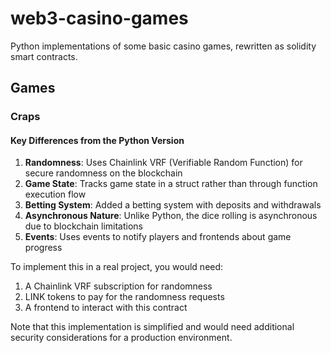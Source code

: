 # web3-casino-games

Python implementations of some basic casino games, rewritten as solidity smart contracts.

## Games

### Craps

#### Key Differences from the Python Version

1. **Randomness**: Uses Chainlink VRF (Verifiable Random Function) for secure randomness on the blockchain
2. **Game State**: Tracks game state in a struct rather than through function execution flow
3. **Betting System**: Added a betting system with deposits and withdrawals
4. **Asynchronous Nature**: Unlike Python, the dice rolling is asynchronous due to blockchain limitations
5. **Events**: Uses events to notify players and frontends about game progress

To implement this in a real project, you would need:

1. A Chainlink VRF subscription for randomness
2. LINK tokens to pay for the randomness requests
3. A frontend to interact with this contract

Note that this implementation is simplified and would need additional security considerations for a production environment.
